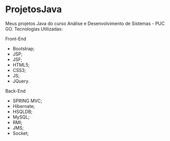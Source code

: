 ProjetosJava
============

Meus projetos Java do curso Análise e Desenvolvimento de Sistemas - PUC GO.
Tecnologias Utilizadas:

  Front-End
  - Bootstrap;
  - JSP;
  - JSF;
  - HTML5;
  - CSS3;
  - JS;
  - JQuery.
  
  Back-End
  - SPRING MVC;
  - Hibernate;
  - HSQLDB;
  - MySQL;
  - RMI;
  - JMS;
  - Socket;
